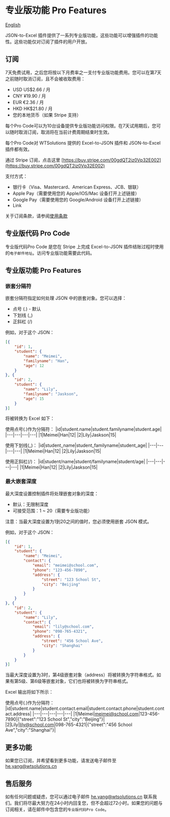 # 专业版功能 Pro Features

[English](https://json-to-excel.wtsolutions.cn/en/latest/profeatures.html)

JSON-to-Excel 插件提供了一系列专业版功能，这些功能可以增强插件的功能性。这些功能仅对订阅了插件的用户开放。

## 订阅

7天免费试用，之后您将按以下月费率之一支付专业版功能费用。您可以在第7天之前随时取消订阅，且不会被收取费用：
- USD US$2.66 / 月
- CNY ¥19.90 / 月
- EUR €2.36 / 月
- HKD HK$21.80 / 月
- 您的本地货币（如果 Stripe 支持）

每个Pro Code可以为10台设备提供专业版功能访问权限。在7天试用期后，您可以随时取消订阅，取消将在当前计费周期结束时生效。

每个Pro Code对 WTSolutions 提供的 Excel-to-JSON 插件和 JSON-to-Excel 插件都有效。

通过 Stripe 订阅，点击这里 [https://buy.stripe.com/00gdQT2iz0Vp32E002](https://buy.stripe.com/00gdQT2iz0Vp32E002)

支付方式：
- 银行卡（Visa、Mastercard、American Express、JCB、银联）
- Apple Pay（需要使用您的 Apple/IOS/Mac 设备打开上述链接）
- Google Pay（需要使用您的 Google/Android 设备打开上述链接）
- Link

关于订阅条款，请参阅[使用条款](termsofuse.md)

## 专业版代码 Pro Code

专业版代码Pro Code 是您在 Stripe 上完成 Excel-to-JSON 插件结账过程时使用的`电子邮件地址`。访问专业版功能需要此代码。

## 专业版功能 Pro Features

### 嵌套分隔符

嵌套分隔符指定如何处理 JSON 中的嵌套对象。您可以选择：
- 点号 (.) - 默认
- 下划线 (_)
- 正斜杠 (/)

例如，对于这个 JSON：

```json
[{
    "id": 1,
    "student": {
        "name": "Meimei",
        "familyname": "Han",
        "age": 12
    }
}, {
    "id": 2,
    "student": {
        "name": "Lily",
        "familyname": "Jaskson",
        "age": 15
    }
}]
```

将被转换为 Excel 如下：

使用点号(.)作为分隔符：
|id|student.name|student.familyname|student.age|
|---|---|---|---|
|1|Meimei|Han|12|
|2|Lily|Jaskson|15|

使用下划线(_)：
|id|student_name|student_familyname|student_age|
|---|---|---|---|
|1|Meimei|Han|12|
|2|Lily|Jaskson|15|

使用正斜杠(/)：
|id|student/name|student/familyname|student/age|
|---|---|---|---|
|1|Meimei|Han|12|
|2|Lily|Jaskson|15|

### 最大嵌套深度

最大深度设置控制插件将处理嵌套对象的深度：
- 默认：无限制深度
- 可接受范围：1 ~ 20（需要专业版功能）

注意：当最大深度设置为1到20之间的值时，您必须使用嵌套 JSON 模式。

例如，对于这个 JSON：

```json
[{
    "id": 1,
    "student": {
        "name": "Meimei",
        "contact": {
            "email": "meimei@school.com",
            "phone": "123-456-7890",
            "address": {
                "street": "123 School St",
                "city": "Beijing"
            }
        }
    }
}, {
    "id": 2,
    "student": {
        "name": "Lily",
        "contact": {
            "email": "lily@school.com",
            "phone": "098-765-4321",
            "address": {
                "street": "456 School Ave",
                "city": "Shanghai"
            }
        }
    }
}]
```

当最大深度设置为3时，第4级嵌套对象（address）将被转换为字符串格式。如果有第5级、第6级等嵌套对象，它们也将被转换为字符串格式。

Excel 输出将如下所示：

使用点号(.)作为分隔符：
|id|student.name|student.contact.email|student.contact.phone|student.contact.address|
|---|---|---|---|---|
|1|Meimei|meimei@school.com|123-456-7890|{"street":"123 School St","city":"Beijing"}|
|2|Lily|lily@school.com|098-765-4321|{"street":"456 School Ave","city":"Shanghai"}|


## 更多功能

如果您已订阅，并希望看到更多功能，请发送电子邮件至 he.yang@wtsolutions.cn

## 售后服务

如有任何问题或疑虑，您可以通过电子邮件 he.yang@wtsolutions.cn 联系我们。我们将尽最大努力在24小时内回复您，但不会超过72小时。如果您的问题与订阅相关，请在邮件中包含您的`专业版代码Pro Code`。